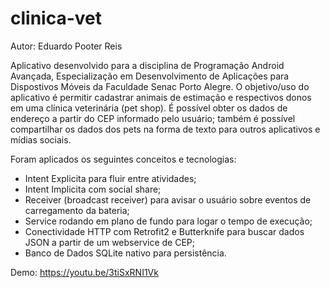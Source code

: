 # clinica-vet

Autor: Eduardo Pooter Reis

Aplicativo desenvolvido para a disciplina de Programação Android Avançada, Especialização em Desenvolvimento de Aplicações para Dispostivos Móveis da Faculdade Senac Porto Alegre.
O objetivo/uso do aplicativo é permitir cadastrar animais de estimação e respectivos donos em uma clínica veterinária (pet shop). É possível obter os dados de endereço a partir do CEP informado pelo usuário; também é possível compartilhar os dados dos pets na forma de texto para outros aplicativos e mídias sociais.

Foram aplicados os seguintes conceitos e tecnologias:
- Intent Explicita para fluir entre atividades;
- Intent Implicita com social share;
- Receiver (broadcast receiver) para avisar o usuário sobre eventos de carregamento da bateria;
- Service rodando em plano de fundo para logar o tempo de execução;
- Conectividade HTTP com Retrofit2 e Butterknife para buscar dados JSON a partir de um webservice de CEP;
- Banco de Dados SQLite nativo para persistência.

Demo:
https://youtu.be/3tiSxRNI1Vk
